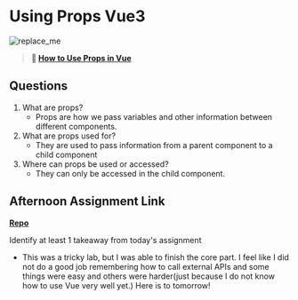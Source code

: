 # Using Props Vue3

![replace_me](https://codeworks.blob.core.windows.net/public/assets/img/illustrations/placeholder.svg)

> **📖 [How to Use Props in Vue](https://codeworksacademy.com/fs-student-guide/resources/wk6/02-Props)**

## Questions

1. What are props?
     - Props are how we pass variables and other information between different components. 
2. What are props used for?
     - They are used to pass information from a parent component to a child component
3. Where can props be used or accessed?
     - They can only be accessed in the child component. 

## Afternoon Assignment Link

**[Repo](https://github.com/smithtaylord/gifted-reVUEd)**

Identify at least 1 takeaway from today's assignment
 - This was a tricky lab, but I was able to finish the core part. I feel like I did not do a good job remembering how to call external APIs and some things were easy and others were harder(just because I do not know how to use Vue very well yet.) Here is to tomorrow!
